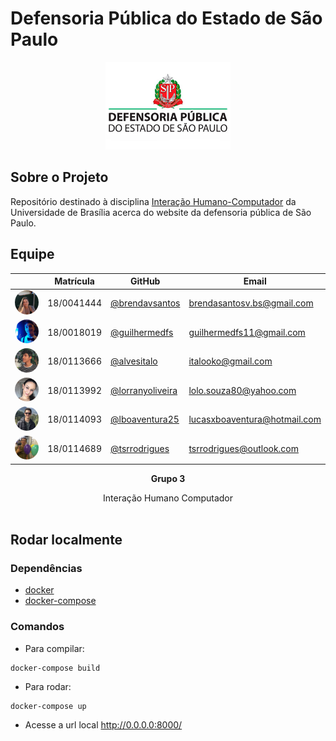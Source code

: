 # Defensoria Pública do Estado de São Paulo

<div>
  <center>
  <img width=200  src="./docs/assets/planejamento/logos/defensoria-logo.jpg"/>
</div>

## Sobre o Projeto

Repositório destinado à disciplina [Interação Humano-Computador](https://github.com/Interacao-Humano-Computador/2020.2-DefensoriaSP) da Universidade de Brasília acerca do website da defensoria pública de São Paulo.</p>

## Equipe

|                                                                                         | Matrícula  | GitHub                             | Email                        |
| --------------------------------------------------------------------------------------- | ---------- | ---------------------------------- | ---------------------------- |
| <img width=100 style="border-radius:50%" src="./docs/assets/integrantes/brenda.jpeg"/>  | 18/0041444 | [@brendavsantos][brenda-github]    | brendasantosv.bs@gmail.com   |
| <img width=100 style="border-radius:50%" src="./docs/assets/integrantes/guilherme.jpeg"/>  | 18/0018019 | [@guilhermedfs][guilherme-github]       | guilhermedfs11@gmail.com   |
| <img width=100 style="border-radius:50%" src="./docs/assets/integrantes/italo.jpeg"/>   | 18/0113666 | [@alvesitalo][italo-github]        | italooko@gmail.com           |
| <img width=100 style="border-radius:50%" src="./docs/assets/integrantes/lorrany.jpeg"/> | 18/0113992 | [@lorranyoliveira][lorrany-github] | lolo.souza80@yahoo.com       |
| <img width=100 style="border-radius:50%" src="./docs/assets/integrantes/lucas.png"/>    | 18/0114093 | [@lboaventura25][lucas-github]     | lucasxboaventura@hotmail.com |
| <img width=100 style="border-radius:50%" src="./docs/assets/integrantes/tiago.jpeg"/>   | 18/0114689 | [@tsrrodrigues][tiago-github]      | tsrrodrigues@outlook.com     |

[brenda-github]: https://github.com/brendavsantos
[guilherme-github]: https://github.com/guilhermedfs
[italo-github]: https://github.com/italooko@gmail.com
[lucas-github]: https://github.com/lboaventura25
[lorrany-github]: https://github.com/lorranyoliveira
[tiago-github]: https://github.com/tsrrodrigues

<p align="center"><b>Grupo 3</b></p>
<p align="center">Interação Humano Computador <br /><br />

## Rodar localmente

### Dependências

- [docker](https://docs.docker.com/get-docker/)
- [docker-compose](https://docs.docker.com/get-docker/)

### Comandos

- Para compilar:
<pre><code>docker-compose build</code></pre>

- Para rodar:
<pre><code>docker-compose up</code></pre>

- Acesse a url local http://0.0.0.0:8000/